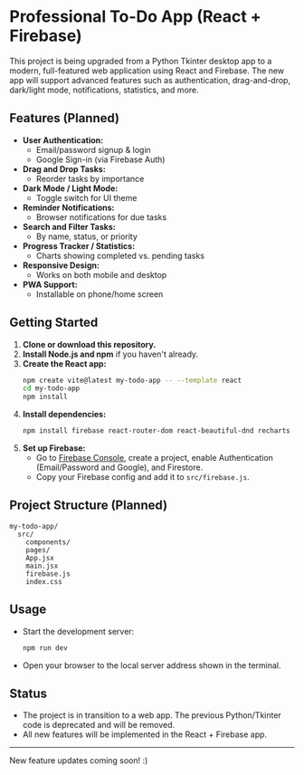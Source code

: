 # Professional To-Do App (React + Firebase)

This project is being upgraded from a Python Tkinter desktop app to a modern, full-featured web application using React and Firebase. The new app will support advanced features such as authentication, drag-and-drop, dark/light mode, notifications, statistics, and more.

## Features (Planned)

- **User Authentication:**
  - Email/password signup & login
  - Google Sign-in (via Firebase Auth)
- **Drag and Drop Tasks:**
  - Reorder tasks by importance
- **Dark Mode / Light Mode:**
  - Toggle switch for UI theme
- **Reminder Notifications:**
  - Browser notifications for due tasks
- **Search and Filter Tasks:**
  - By name, status, or priority
- **Progress Tracker / Statistics:**
  - Charts showing completed vs. pending tasks
- **Responsive Design:**
  - Works on both mobile and desktop
- **PWA Support:**
  - Installable on phone/home screen

## Getting Started

1. **Clone or download this repository.**
2. **Install Node.js and npm** if you haven't already.
3. **Create the React app:**
   ```bash
   npm create vite@latest my-todo-app -- --template react
   cd my-todo-app
   npm install
   ```
4. **Install dependencies:**
   ```bash
   npm install firebase react-router-dom react-beautiful-dnd recharts
   ```
5. **Set up Firebase:**
   - Go to [Firebase Console](https://console.firebase.google.com/), create a project, enable Authentication (Email/Password and Google), and Firestore.
   - Copy your Firebase config and add it to `src/firebase.js`.

## Project Structure (Planned)

```
my-todo-app/
  src/
    components/
    pages/
    App.jsx
    main.jsx
    firebase.js
    index.css
```

## Usage

- Start the development server:
  ```bash
  npm run dev
  ```
- Open your browser to the local server address shown in the terminal.

## Status

- The project is in transition to a web app. The previous Python/Tkinter code is deprecated and will be removed.
- All new features will be implemented in the React + Firebase app.

---

New feature updates coming soon! :)